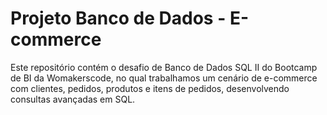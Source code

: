 # Projeto Banco de Dados - E-commerce
Este repositório contém o desafio de Banco de Dados SQL II do Bootcamp de BI da Womakerscode, no qual trabalhamos um cenário de e-commerce com clientes, pedidos, produtos e itens de pedidos, desenvolvendo consultas avançadas em SQL.
